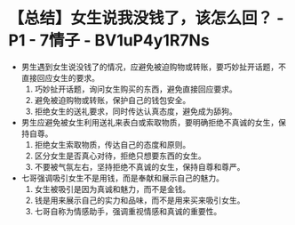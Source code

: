 # 【总结】女生说我没钱了，该怎么回？ - P1 - 7情子 - BV1uP4y1R7Ns

-   男生遇到女生说没钱了的情况，应避免被迫购物或转账，要巧妙扯开话题，不直接回应女生的要求。
    1.  巧妙扯开话题，询问女生购买的东西，避免直接回应要求。
    2.  避免被迫购物或转账，保护自己的钱包安全。
    3.  拒绝女生的送礼要求，同时传达认真态度，避免成为舔狗。
-   男生应避免被女生利用送礼来表白或索取物质，要明确拒绝不真诚的女生，保持自尊。
    1.  拒绝女生索取物质，传达自己的态度和原则。
    2.  区分女生是否真心对待，拒绝只想要东西的女生。
    3.  不要被气氛左右，坚持拒绝不真诚的女生，保持自尊和尊严。
-   七哥强调吸引女生不是用钱，而是奉献和展示自己的魅力。
    1.  女生被吸引是因为真诚和魅力，而不是金钱。
    2.  钱是用来展示自己的实力和品味，而不是用来买来吸引女生。
    3.  七哥自称为情感助手，强调重视情感和真诚的重要性。